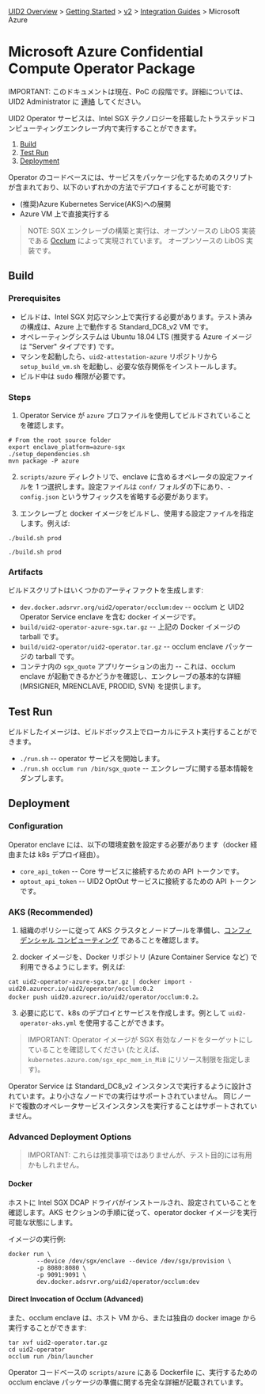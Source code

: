 [UID2 Overview](../../../README.md) > [Getting Started](../../getting-started.md) > [v2](../summary-doc-v2.md) > [Integration Guides](summary-guides.md) > Microsoft Azure

# Microsoft Azure Confidential Compute Operator Package

IMPORTANT: このドキュメントは現在、PoC の段階です。詳細については、UID2 Administrator に [連絡](../../getting-started.md#contact-info) してください。

UID2 Operator サービスは、Intel SGX テクノロジーを搭載したトラステッドコンピューティングエンクレーブ内で実行することができます。

1. [Build](#build)
2. [Test Run](#test-run)
3. [Deployment](#deployment)

Operator のコードベースには、サービスをパッケージ化するためのスクリプトが含まれており、以下のいずれかの方法でデプロイすることが可能です:

- (推奨)Azure Kubernetes Service(AKS)への展開
- Azure VM 上で直接実行する

> NOTE: SGX エンクレーブの構築と実行は、オープンソースの LibOS 実装である [Occlum](https://github.com/occlum/occlum) によって実現されています。
> オープンソースの LibOS 実装です。

## Build

### Prerequisites

- ビルドは、Intel SGX 対応マシン上で実行する必要があります。テスト済みの構成は、Azure 上で動作する Standard_DC8_v2 VM です。
- オペレーティングシステムは Ubuntu 18.04 LTS (推奨する Azure イメージは "Server" タイプです) です。
- マシンを起動したら、`uid2-attestation-azure` リポジトリから `setup_build_vm.sh` を起動し、必要な依存関係をインストールします。
- ビルド中は sudo 権限が必要です。

### Steps

1. Operator Service が `azure` プロファイルを使用してビルドされていることを確認します。

```
# From the root source folder
export enclave_platform=azure-sgx
./setup_dependencies.sh
mvn package -P azure
```

2. `scripts/azure` ディレクトリで、enclave に含めるオペレータの設定ファイルを 1 つ選択します。設定ファイルは `conf/` フォルダの下にあり、`-config.json` というサフィックスを省略する必要があります。

3. エンクレーブと docker イメージをビルドし、使用する設定ファイルを指定します。例えば:

```
./build.sh prod
```

```
./build.sh prod
```

### Artifacts

ビルドスクリプトはいくつかのアーティファクトを生成します:

- `dev.docker.adsrvr.org/uid2/operator/occlum:dev` -- occlum と UID2 Operator Service enclave を含む docker イメージです。
- `build/uid2-operator-azure-sgx.tar.gz` -- 上記の Docker イメージの tarball です。
- `build/uid2-operator/uid2-operator.tar.gz` -- occlum enclave パッケージの tarball です。
- コンテナ内の `sgx_quote` アプリケーションの出力 -- これは、occlum enclave が起動できるかどうかを確認し、エンクレーブの基本的な詳細 (MRSIGNER, MRENCLAVE, PRODID, SVN) を提供します。

## Test Run

ビルドしたイメージは、ビルドボックス上でローカルにテスト実行することができます。

- `./run.sh` -- operator サービスを開始します。
- `./run.sh occlum run /bin/sgx_quote` -- エンクレーブに関する基本情報をダンプします。

## Deployment

### Configuration

Operator enclave には、以下の環境変数を設定する必要があります（docker 経由または k8s デプロイ経由）。

- `core_api_token` -- Core サービスに接続するための API トークンです。
- `optout_api_token` -- UID2 OptOut サービスに接続するための API トークンです。

### AKS (Recommended)

1. 組織のポリシーに従って AKS クラスタとノードプールを準備し、[コンフィデンシャル コンピューティング](https://docs.microsoft.com/ja-jp/azure/confidential-computing/overview) であることを確認します。

2. docker イメージを、Docker リポジトリ (Azure Container Service など) で利用できるようにします。例えば:

```
cat uid2-operator-azure-sgx.tar.gz | docker import - uid20.azurecr.io/uid2/operator/occlum:0.2
docker push uid20.azurecr.io/uid2/operator/occlum:0.2。
```

3. 必要に応じて、k8s のデプロイとサービスを作成します。例として `uid2-operator-aks.yml` を使用することができます。

> IMPORTANT: Operator イメージが SGX 有効なノードをターゲットにしていることを確認してください (たとえば、`kubernetes.azure.com/sgx_epc_mem_in_MiB` にリソース制限を指定します)。

Operator Service は Standard_DC8_v2 インスタンスで実行するように設計されています。より小さなノードでの実行はサポートされていません。
同じノードで複数のオペレータサービスインスタンスを実行することはサポートされていません。

### Advanced Deployment Options

> IMPORTANT: これらは推奨事項ではありませんが、テスト目的には有用かもしれません。

#### Docker

ホストに Intel SGX DCAP ドライバがインストールされ、設定されていることを確認します。AKS セクションの手順に従って、operator docker イメージを実行可能な状態にします。

イメージの実行例:

```
docker run \
        --device /dev/sgx/enclave --device /dev/sgx/provision \
        -p 8080:8080 \
        -p 9091:9091 \
        dev.docker.adsrvr.org/uid2/operator/occlum:dev
```

#### Direct Invocation of Occlum (Advanced)

また、occlum enclave は、ホスト VM から、または独自の docker image から実行することができます:

```
tar xvf uid2-operator.tar.gz
cd uid2-operator
occlum run /bin/launcher
```

Operator コードベースの `scripts/azure` にある Dockerfile に、実行するための occlum enclave パッケージの準備に関する完全な詳細が記載されています。
